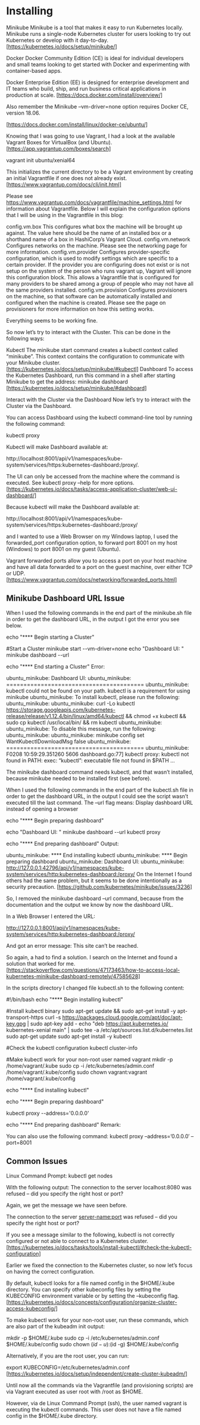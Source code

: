 # Installing 
Minikube
Minikube is a tool that makes it easy to run Kubernetes locally. Minikube runs a single-node Kubernetes cluster for users looking to try out Kubernetes or develop with it day-to-day.
[https://kubernetes.io/docs/setup/minikube/]

Docker
Docker Community Edition (CE) is ideal for individual developers and small teams looking to get started with Docker and experimenting with container-based apps.

Docker Enterprise Edition (EE) is designed for enterprise development and IT teams who build, ship, and run business critical applications in production at scale.
[https://docs.docker.com/install/overview/]

Also remember the Minikube –vm-driver=none option requires Docker CE, version 18.06.

[https://docs.docker.com/install/linux/docker-ce/ubuntu/]

Knowing that I was going to use Vagrant, I had a look at the available Vagrant Boxes for VirtualBox (and Ubuntu).
[https://app.vagrantup.com/boxes/search]

vagrant init ubuntu/xenial64

This initializes the current directory to be a Vagrant environment by creating an initial Vagrantfile if one does not already exist.
[https://www.vagrantup.com/docs/cli/init.html]

Please see https://www.vagrantup.com/docs/vagrantfile/machine_settings.html for information about Vagrantfile. Below I will explain the configuration options that I will be using in the Vagrantfile in this blog:

config.vm.box
  This configures what box the machine will be brought up against. The value here should be the name of an installed box or a shorthand name of a box in HashiCorp’s Vagrant Cloud.
config.vm.network
  Configures networks on the machine. Please see the networking page for more information.
config.vm.provider
  Configures provider-specific configuration, which is used to modify settings which are specific to a certain provider. If the provider you are configuring does not exist or is not setup on the system of the person who runs vagrant up, Vagrant will ignore this configuration block. This allows a Vagrantfile that is configured for many providers to be shared among a group of people who may not have all the same providers installed.
config.vm.provision
  Configures provisioners on the machine, so that software can be automatically installed and configured when the machine is created. Please see the page on provisioners for more information on how this setting works.

Everything seems to be working fine.

So now let’s try to interact with the Cluster. This can be done in the following ways:

Kubectl
  The minikube start command creates a kubectl context called “minikube”. This context contains the configuration to communicate with your Minikube cluster.
  [https://kubernetes.io/docs/setup/minikube/#kubectl]
Dashboard
  To access the Kubernetes Dashboard, run this command in a shell after starting Minikube to get the address: minikube dashboard
  [https://kubernetes.io/docs/setup/minikube/#dashboard]

Interact with the Cluster via the Dashboard
Now let’s try to interact with the Cluster via the Dashboard.

You can access Dashboard using the kubectl command-line tool by running the following command:

kubectl proxy

Kubectl will make Dashboard available at:

http://localhost:8001/api/v1/namespaces/kube-system/services/https:kubernetes-dashboard:/proxy/.

The UI can only be accessed from the machine where the command is executed. See kubectl proxy –help for more options.
[https://kubernetes.io/docs/tasks/access-application-cluster/web-ui-dashboard/]

Because kubectl will make the Dashboard available at:

http://localhost:8001/api/v1/namespaces/kube-system/services/https:kubernetes-dashboard:/proxy/

and I wanted to use a Web Browser on my Windows laptop, I used the forwarded_port configuration option, to forward port 8001 on my host (Windows) to port 8001 on my guest (Ubuntu).

Vagrant forwarded ports allow you to access a port on your host machine and have all data forwarded to a port on the guest machine, over either TCP or UDP.
[https://www.vagrantup.com/docs/networking/forwarded_ports.html]


## Minikube Dashboard URL Issue

When I used the following commands in the end part of the minikube.sh file in order to get the dashboard URL, in the output I got the error you see below.

echo "**** Begin starting a Cluster"

#Start a Cluster
minikube start --vm-driver=none
echo "Dashboard UI: "
minikube dashboard --url

echo "**** End starting a Cluster"
Error:

ubuntu_minikube: Dashboard UI:
ubuntu_minikube: ========================================
ubuntu_minikube: kubectl could not be found on your path. kubectl is a requirement for using minikube
ubuntu_minikube: To install kubectl, please run the following:
ubuntu_minikube:
ubuntu_minikube: curl -Lo kubectl https://storage.googleapis.com/kubernetes-release/release/v1.12.4/bin/linux/amd64/kubectl && chmod +x kubectl && sudo cp kubectl /usr/local/bin/ && rm kubectl
ubuntu_minikube:
ubuntu_minikube: To disable this message, run the following:
ubuntu_minikube:
ubuntu_minikube: minikube config set WantKubectlDownloadMsg false
ubuntu_minikube: ========================================
ubuntu_minikube: F0208 10:59:29.351260 5606 dashboard.go:77] kubectl proxy: kubectl not found in PATH: exec: “kubectl”: executable file not found in $PATH
…

The minikube dashboard command needs kubectl, and that wasn’t installed, because minikube needed to be installed first (see before).

When I used the following commands in the end part of the kubectl.sh file in order to get the dashboard URL, in the output I could see the script wasn’t executed till the last command.
The –url flag means: Display dashboard URL instead of opening a browser


echo "**** Begin preparing dashboard"

echo "Dashboard UI: "
minikube dashboard --url
kubectl proxy

echo "**** End preparing dashboard"
Output:

ubuntu_minikube: **** End installing kubectl
ubuntu_minikube: **** Begin preparing dashboard
ubuntu_minikube: Dashboard UI:
ubuntu_minikube: http://127.0.0.1:42796/api/v1/namespaces/kube-system/services/http:kubernetes-dashboard:/proxy/
On the Internet I found others had the same problem, but it seems to be done intentionally as a security precaution.
[https://github.com/kubernetes/minikube/issues/3236]

So, I removed the minikube dashboard –url command, because from the documentation and the output we know by now the dashboard URL.

In a Web Browser I entered the URL:

http://127.0.0.1:8001/api/v1/namespaces/kube-system/services/http:kubernetes-dashboard:/proxy/

And got an error message: This site can’t be reached.

So again, a had to find a solution. I search on the Internet and found a solution that worked for me.
[https://stackoverflow.com/questions/47173463/how-to-access-local-kubernetes-minikube-dashboard-remotely/47585628]

In the scripts directory I changed file kubectl.sh to the following content:


#!/bin/bash
echo "**** Begin installing kubectl"

#Install kubectl binary
sudo apt-get update && sudo apt-get install -y apt-transport-https
curl -s https://packages.cloud.google.com/apt/doc/apt-key.gpg | sudo apt-key add -
echo "deb https://apt.kubernetes.io/ kubernetes-xenial main" | sudo tee -a /etc/apt/sources.list.d/kubernetes.list
sudo apt-get update
sudo apt-get install -y kubectl

#Check the kubectl configuration
kubectl cluster-info

#Make kubectl work for your non-root user named vagrant
mkdir -p /home/vagrant/.kube
sudo cp -i /etc/kubernetes/admin.conf /home/vagrant/.kube/config
sudo chown vagrant:vagrant /home/vagrant/.kube/config

echo "**** End installing kubectl"

echo "**** Begin preparing dashboard"

kubectl proxy --address='0.0.0.0'

echo "**** End preparing dashboard"
Remark:

You can also use the following command:
kubectl proxy –address=’0.0.0.0′ –port=8001



## Common Issues
Linux Command Prompt: kubectl get nodes

With the following output:
The connection to the server localhost:8080 was refused – did you specify the right host or port?

Again, we get the message we have seen before.

The connection to the server <server-name:port> was refused – did you specify the right host or port?

If you see a message similar to the following, kubectl is not correctly configured or not able to connect to a Kubernetes cluster.
[https://kubernetes.io/docs/tasks/tools/install-kubectl/#check-the-kubectl-configuration]

Earlier we fixed the connection to the Kubernetes cluster, so now let’s focus on having the correct configuration.

By default, kubectl looks for a file named config in the $HOME/.kube directory. You can specify other kubeconfig files by setting the KUBECONFIG environment variable or by setting the –kubeconfig flag.
[https://kubernetes.io/docs/concepts/configuration/organize-cluster-access-kubeconfig/]

To make kubectl work for your non-root user, run these commands, which are also part of the kubeadm init output:

mkdir -p $HOME/.kube
sudo cp -i /etc/kubernetes/admin.conf $HOME/.kube/config
sudo chown $(id -u):$(id -g) $HOME/.kube/config

Alternatively, if you are the root user, you can run:

export KUBECONFIG=/etc/kubernetes/admin.conf
[https://kubernetes.io/docs/setup/independent/create-cluster-kubeadm/]

Until now all the commands via the Vagrantfile (and provisioning scripts) are via Vagrant executed as user root with /root as $HOME.

However, via de Linux Command Prompt (ssh), the user named vagrant is executing the kubectl commands. This user does not have a file named config in the $HOME/.kube directory.